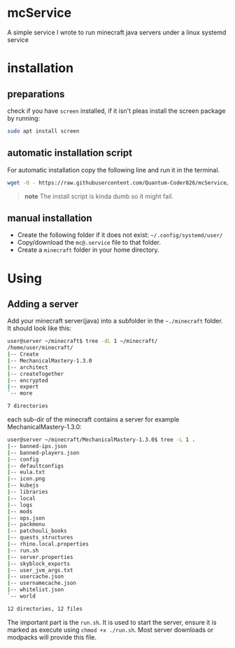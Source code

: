 # mcService
A simple service I wrote to run minecraft java servers under a linux systemd service

# installation

## preparations
check if you have `screen` installed, if it isn't pleas install the screen package by running:
```bash
sudo apt install screen
```

## automatic installation script
For automatic installation copy the following line and run it in the terminal.
```bash
wget -O - https://raw.githubusercontent.com/Quantum-Coder826/mcService/master/installer.sh | tr -d '\r' | bash
```
>**note**
> The install script is kinda dumb so it might fail.

## manual installation
- Create the following folder if it does not exist: `~/.config/systemd/user/`
- Copy/download the `mc@.service` file to that folder.
- Create a `minecraft` folder in your home directory.

# Using

## Adding a server
Add your minecraft server(java) into a subfolder in the `~./minecraft` folder.
It should look like this:

```bash
user@server ~/minecraft$ tree -dL 1 ~/minecraft/
/home/user/minecraft/
|-- Create
|-- MechanicalMastery-1.3.0
|-- architect
|-- createTogether
|-- encrypted
|-- expert
`-- more

7 directories
```
each sub-dir of the minecraft contains a server for example MechanicalMastery-1.3.0:
```bash
user@server ~/minecraft/MechanicalMastery-1.3.0$ tree -L 1 .
|-- banned-ips.json
|-- banned-players.json
|-- config
|-- defaultconfigs
|-- eula.txt
|-- icon.png
|-- kubejs
|-- libraries
|-- local
|-- logs
|-- mods
|-- ops.json
|-- packmenu
|-- patchouli_books
|-- quests_structures
|-- rhino.local.properties
|-- run.sh
|-- server.properties
|-- skyblock_exports
|-- user_jvm_args.txt
|-- usercache.json
|-- usernamecache.json
|-- whitelist.json
`-- world

12 directories, 12 files
```

The important part is the `run.sh`. It is used to start the server, ensure it is marked as execute using `chmod +x ./run.sh`. Most server downloads or modpacks will provide this file.
